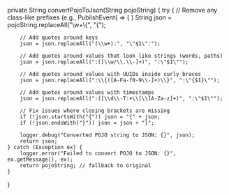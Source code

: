 private String convertPojoToJson(String pojoString) {
    try {
        // Remove any class-like prefixes (e.g., PublishEvent{ => { )
        String json = pojoString.replaceAll("\\w+\\{", "{");

        // Add quotes around keys
        json = json.replaceAll("(\\w+):", "\"$1\":");

        // Add quotes around values that look like strings (words, paths)
        json = json.replaceAll(":([\\w/\\.\\-]+)", ":\"$1\"");

        // Add quotes around values with UUIDs inside curly braces
        json = json.replaceAll(":\\{([A-Fa-f0-9\\-]+)\\}", ":\"{$1}\"");

        // Add quotes around values with timestamps
        json = json.replaceAll(":([\\d\\-T:+\\[\\]A-Za-z]+)", ":\"$1\"");

        // Fix issues where closing brackets are missing
        if (!json.startsWith("{")) json = "{" + json;
        if (!json.endsWith("}")) json = json + "}";

        logger.debug("Converted POJO string to JSON: {}", json);
        return json;
    } catch (Exception ex) {
        logger.error("Failed to convert POJO to JSON: {}", ex.getMessage(), ex);
        return pojoString; // fallback to original
    }
}
